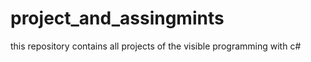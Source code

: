 # project_and_assingmints
this repository contains all projects of the visible  programming with c#
